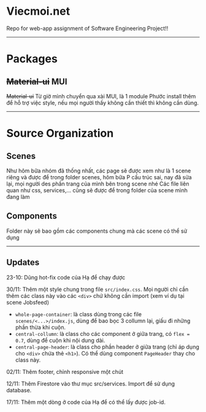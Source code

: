 # Viecmoi.net

Repo for web-app assignment of Software Engineering Project!!

---

# Packages

## ~~Material-ui~~ MUI

~~Material-ui~~ Từ giờ mình chuyển qua xài MUI, là 1 module Phước install thêm để hỗ trợ việc style, nếu mọi người thấy không cần thiết thì không cần dùng.

---

# Source Organization

## Scenes

Như hôm bữa nhóm đã thống nhất, các page sẽ được xem như là 1 scene riêng và được để trong folder scenes, hôm bữa P cấu trúc sai, nay đã sửa lại, mọi người des phần trang của mình bên trong scene nhé
Các file liên quan như css, services,... cũng sẽ được để trong folder của scene mình đang làm

## Components

Folder này sẽ bao gồm các components chung mà các scene có thể sử dụng

---

## Updates
23-10: Dũng hot-fix code của Hạ để chạy được

30/11: Thêm một style chung trong file `src/index.css`. Mọi người chỉ cần thêm các class này vào các `<div>` chứ không cần import (xem ví dụ tại scene Jobsfeed)

- `whole-page-container`: là class dùng trong các file `scenes/<...>/index.js`, dùng để bao bọc 3 collumn lại, giấu đi những phần thừa khi cuộn.
- `central-collumn`: là class cho các component ở giữa trang, có `flex = 0.7`, dùng để cuộn khi nội dung dài.
- `central-page-header`: là class cho phần header ở giữa trang (chỉ áp dụng cho `<div>` chứa thẻ `<h1>`). Có thể dùng component `PageHeader` thay cho class này.

02/11: Thêm footer, chỉnh responsive một chút

12/11: Thêm Firestore vào thư mục src/services. Import để sử dụng database.

17/11: Thêm một dòng ở code của Hạ để có thể lấy được job-id. 


